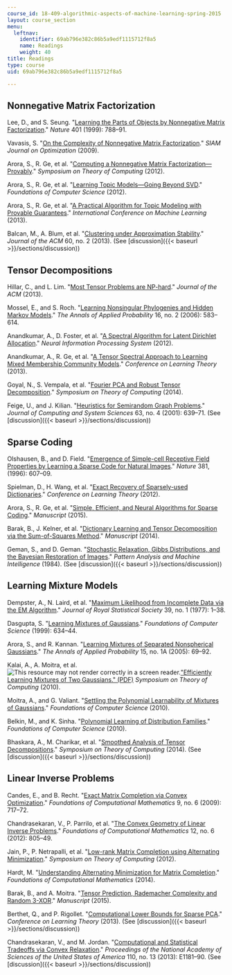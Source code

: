 ```yaml
---
course_id: 18-409-algorithmic-aspects-of-machine-learning-spring-2015
layout: course_section
menu:
  leftnav:
    identifier: 69ab796e382c86b5a9edf1115712f8a5
    name: Readings
    weight: 40
title: Readings
type: course
uid: 69ab796e382c86b5a9edf1115712f8a5

---
```


Nonnegative Matrix Factorization
--------------------------------

Lee, D., and S. Seung. "[Learning the Parts of Objects by Nonnegative Matrix Factorization](http://dx.doi.org/10.1038/44565)." _Nature_ 401 (1999): 788–91.

Vavasis, S. "[On the Complexity of Nonnegative Matrix Factorization](http://arxiv.org/abs/0708.4149)." _SIAM Journal on Optimization_ (2009).

Arora, S., R. Ge, et al. "[Computing a Nonnegative Matrix Factorization—Provably](http://arxiv.org/abs/1111.0952)." _Symposium on Theory of Computing_ (2012).

Arora, S., R. Ge, et al. "[Learning Topic Models—Going Beyond SVD](http://arxiv.org/abs/1204.1956)." _Foundations of Computer Science_ (2012).

Arora, S., R. Ge, et al. "[A Practical Algorithm for Topic Modeling with Provable Guarantees](http://arxiv.org/abs/1212.4777)." _International Conference on Machine Learning_ (2013).

Balcan, M., A. Blum, et al. "[Clustering under Approximation Stability](http://dx.doi.org/10.1145/2450142.2450144)." _Journal of the ACM_ 60, no. 2 (2013). (See [discussion]({{< baseurl >}}/sections/discussion))

Tensor Decompositions
---------------------

Hillar, C., and L. Lim. "[Most Tensor Problems are NP-hard](http://arxiv.org/abs/0911.1393)." _Journal of the ACM_ (2013).

Mossel, E., and S. Roch. "[Learning Nonsingular Phylogenies and Hidden Markov Models](http://dx.doi.org/10.1214/105051606000000024)." _The Annals of Applied Probability_ 16, no. 2 (2006): 583–614.

Anandkumar, A., D. Foster, et al. "[A Spectral Algorithm for Latent Dirichlet Allocation](http://arxiv.org/abs/1204.6703)." _Neural Information Processing System_ (2012).

Anandkumar, A., R. Ge, et al. "[A Tensor Spectral Approach to Learning Mixed Membership Community Models](http://arxiv.org/abs/1302.2684)." _Conference on Learning Theory_ (2013).

Goyal, N., S. Vempala, et al. "[Fourier PCA and Robust Tensor Decomposition](http://arxiv.org/abs/1306.5825)." _Symposium on Theory of Computing_ (2014).

Feige, U., and J. Kilian. "[Heuristics for Semirandom Graph Problems](http://dx.doi.org/10.1006/jcss.2001.1773)." _Journal of Computing and System Sciences_ 63, no. 4 (2001): 639–71. (See [discussion]({{< baseurl >}}/sections/discussion))

Sparse Coding
-------------

Olshausen, B., and D. Field. "[Emergence of Simple-cell Receptive Field Properties by Learning a Sparse Code for Natural Images](http://dx.doi.org/10.1038/381607a0)." _Nature_ 381, (1996): 607–09.

Spielman, D., H. Wang, et al. "[Exact Recovery of Sparsely-used Dictionaries](http://arxiv.org/abs/1206.5882)." _Conference on Learning Theory_ (2012).

Arora, S., R. Ge, et al. "[Simple, Efficient, and Neural Algorithms for Sparse Coding](http://arxiv.org/abs/1503.00778)." _Manuscript_ (2015).

Barak, B., J. Kelner, et al. "[Dictionary Learning and Tensor Decomposition via the Sum-of-Squares Method](http://arxiv.org/abs/1407.1543)." _Manuscript_ (2014).

Geman, S., and D. Geman. "[Stochastic Relaxation, Gibbs Distributions, and the Bayesian Restoration of Images](http://ieeexplore.ieee.org/document/4767596/)." _Pattern Analysis and Machine Intelligence_ (1984). (See [discussion]({{< baseurl >}}/sections/discussion))

Learning Mixture Models
-----------------------

Dempster, A., N. Laird, et al. "[Maximum Likelihood from Incomplete Data via the EM Algorithm](http://www.jstor.org/stable/2984875)." _Journal of Royal Statistical Society_ 39, no. 1 (1977): 1–38.

Dasgupta, S. "[Learning Mixtures of Gaussians](http://dx.doi.org/10.1109/SFFCS.1999.814639)." _Foundations of Computer Science_ (1999): 634–44.

Arora, S., and R. Kannan. "[Learning Mixtures of Separated Nonspherical Gaussians](http://dx.doi.org/10.1214/105051604000000512)." _The Annals of Applied Probability_ 15, no. 1A (2005): 69–92.

Kalai, A., A. Moitra, et al. ![This resource may not render correctly in a screen reader.](/images/inacessible.gif)["Efficiently Learning Mixtures of Two Gaussians." (PDF)](http://people.csail.mit.edu/moitra/docs/2g-full.pdf) _Symposium on Theory of Computing_ (2010).

Moitra, A., and G. Valiant. "[Settling the Polynomial Learnability of Mixtures of Gaussians](http://arxiv.org/abs/1004.4223)." _Foundations of Computer Science_ (2010).

Belkin, M., and K. Sinha. "[Polynomial Learning of Distribution Families](http://arxiv.org/abs/1004.4864)." _Foundations of Computer Science_ (2010).

Bhaskara, A., M. Charikar, et al. "[Smoothed Analysis of Tensor Decompositions](http://arxiv.org/abs/1311.3651)." _Symposium on Theory of Computing_ (2014). (See [discussion]({{< baseurl >}}/sections/discussion))

Linear Inverse Problems
-----------------------

Candes, E., and B. Recht. "[Exact Matrix Completion via Convex Optimization](http://dx.doi.org/10.1007/s10208-009-9045-5)." _Foundations of Computational Mathematics_ 9, no. 6 (2009): 717–72.

Chandrasekaran, V., P. Parrilo, et al. "[The Convex Geometry of Linear Inverse Problems](http://dx.doi.org/10.1007/s10208-012-9135-7)." _Foundations of Computational Mathematics_ 12, no. 6 (2012): 805–49.

Jain, P., P. Netrapalli, et al. "[Low-rank Matrix Completion using Alternating Minimization](http://arxiv.org/abs/1212.0467)." _Symposium on Theory of Computing_ (2012).

Hardt, M. "[Understanding Alternating Minimization for Matrix Completion](http://arxiv.org/abs/1312.0925)." _Foundations of Computational Mathematics_ (2014).

Barak, B., and A. Moitra. "[Tensor Prediction, Rademacher Complexity and Random 3-XOR](http://arxiv.org/abs/1501.06521)." _Manuscript_ (2015).

Berthet, Q., and P. Rigollet. "[Computational Lower Bounds for Sparse PCA](http://arxiv.org/abs/1304.0828)." _Conference on Learning Theory_ (2013). (See [discussion]({{< baseurl >}}/sections/discussion))

Chandrasekaran, V., and M. Jordan. "[Computational and Statistical Tradeoffs via Convex Relaxation](http://dx.doi.org/10.1073/pnas.1302293110)." _Proceedings of the National Academy of Sciences of the United States of America_ 110, no. 13 (2013): E1181–90. (See [discussion]({{< baseurl >}}/sections/discussion))